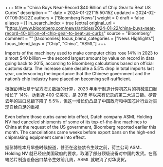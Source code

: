 +++
title = "China Buys Near-Record $40 Billion of Chip Gear to Beat US Curbs"
description = ""
date = 2024-01-22T15:50:15Z
updated = 2024-02-01T09:35:22Z
authors = ["Bloomberg News"]
weight = 0
draft = false
aliases = []
in_search_index = true
[extra]
original_url = "https://www.bloomberg.com/news/articles/2024-01-22/china-buys-near-record-40-billion-of-chip-gear-to-beat-us-curbs"
source = "Bloomberg"
comment = ""
[taxonomies]
focus_blend_categories = ["News Highlights"]
focus_blend_tags = ["Chip", "China", "ASML"]
+++

Imports of the machinery used to make computer chips rose 14% in 2023 to almost $40 billion — the second largest amount by value on record in data going back to 2015, according to Bloomberg calculations based on official customs data. The increase came despite a 5.5% drop in total imports last year, underscoring the importance that the Chinese government and the nation’s chip industry have placed on becoming self-sufficient.

根据彭博社基于官方海关数据的计算，2023 年用于制造计算机芯片的机械进口额增长了 14%，达到近 400 亿美元，是 2015 年以来有记录的第二大进口额。尽管去年的进口总额下降了 5.5%，但这一增长仍凸显了中国政府和中国芯片行业对实现自给自足的重视

Even before those curbs came into effect, Dutch company ASML Holding NV had canceled shipments of some of its top-of-the-line machines to China at the request of the US government, Bloomberg reported earlier this month. The cancellations came weeks before export bans on the high-end chipmaking equipment came into effect.

据彭博社本月早些时候报道，甚至在这些禁令生效之前，荷兰公司 ASML Holding NV 就已经应美国政府的要求，取消了部分顶级设备对中国的发货。在高端芯片制造设备出口禁令生效前几周，ASML 就取消了对华发货。

